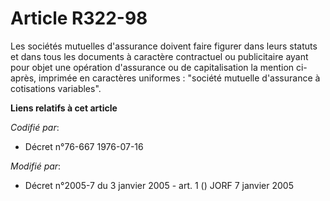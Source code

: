 # Article R322-98

Les sociétés mutuelles d'assurance doivent faire figurer dans leurs statuts et dans tous les documents à caractère
contractuel ou publicitaire ayant pour objet une opération d'assurance ou de capitalisation la mention ci-après, imprimée en
caractères uniformes : "société mutuelle d'assurance à cotisations variables".

**Liens relatifs à cet article**

_Codifié par_:

  - Décret n°76-667 1976-07-16

_Modifié par_:

  - Décret n°2005-7 du 3 janvier 2005 - art. 1 () JORF 7 janvier 2005
